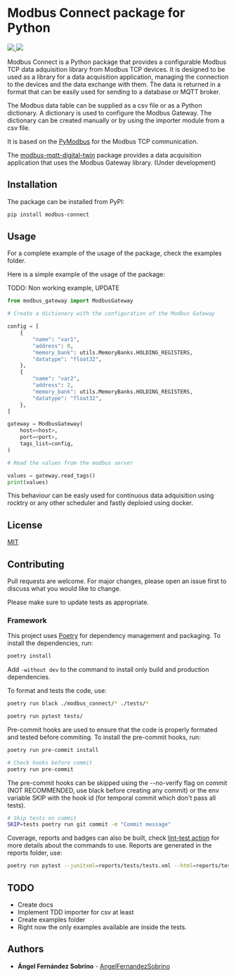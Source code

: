 # Modbus Connect package for Python

<a href="https://angelfernandezsobrino.github.io/modbus-connect/reports/tests/3.11.html" alt="Tests">
    <img src="https://angelfernandezsobrino.github.io/modbus-connect/badges/tests/3.11.svg">
</a>
<a href="https://angelfernandezsobrino.github.io/modbus-connect/reports/coverage/3.11/index.html" alt="Tests">
    <img src="https://angelfernandezsobrino.github.io/modbus-connect/badges/coverage/3.11.svg">
</a>


Modbus Connect is a Python package that provides a configurable Modbus TCP data adquisition library from Modbus TCP devices. It is designed to be used as a library for a data acquisition application, managing the connection to the devices and the data exchange with them. The data is returned in a format that can be easily used for sending to a database or MQTT broker.

The Modbus data table can be supplied as a csv file or as a Python dictionary. A dictionary is used to configure the Modbus Gateway. The dictionary can be created manually or by using the importer module from a csv file.

It is based on the [PyModbus](https://github.com/riptideio/pymodbus) for the Modbus TCP communication.

The [modbus-mqtt-digital-twin]() package provides a data acquisition application that uses the Modbus Gateway library. (Under development)


## Installation

The package can be installed from PyPI:

```bash
pip install modbus-connect
```

## Usage

For a complete example of the usage of the package, check the examples folder.

Here is a simple example of the usage of the package:

TODO: Non working example, UPDATE

```python
from modbus_gateway import ModbusGateway

# Create a dictionary with the configuration of the Modbus Gateway

config = [
    {
        "name": "var1",
        "address": 0,
        "memory_bank": utils.MemoryBanks.HOLDING_REGISTERS,
        "datatype": "float32",
    },
    {
        "name": "var2",
        "address": 2,
        "memory_bank": utils.MemoryBanks.HOLDING_REGISTERS,
        "datatype": "float32",
    },
]

gateway = ModbusGateway(
    host=<host>,
    port=<port>,
    tags_list=config,
)

# Read the values from the modbus server

values = gateway.read_tags()
print(values)
```

This behaviour can be easly used for continuous data adquisition using rocktry or any other scheduler and fastly deploied using docker.

## License

[MIT](https://choosealicense.com/licenses/mit/)

## Contributing

Pull requests are welcome. For major changes, please open an issue first to discuss what you would like to change.

Please make sure to update tests as appropriate.

### Framework

This project uses [Poetry](https://python-poetry.org/) for dependency management and packaging. To install the dependencies, run:

```bash
poetry install
```
Add `-without dev` to the command to install only build and production dependencies.

To format and tests the code, use:

```bash
poetry run black ./modbus_connect/* ./tests/*

poetry run pytest tests/
```

Pre-commit hooks are used to ensure that the code is properly formated and tested before commiting. To install the pre-commit hooks, run:

```bash
poetry run pre-commit install

# Check hooks before commit
poetry run pre-commit
```

The pre-commit hooks can be skipped using the --no-verify flag on commit (NOT RECOMMENDED, use black before creating any commit) or the env variable SKIP with the hook id (for temporal commit which don't pass all tests).

```bash
# Skip tests on commit
SKIP=tests poetry run git commit -m "Commit message"
```

Coverage, reports and badges can also be built, check [lint-test action](./.github/workflows/lint-test.yml) for more details about the commands to use. Reports are generated in the reports folder, use:

```bash
poetry run pytest --junitxml=reports/tests/tests.xml --html=reports/tests/tests.html --cov-report xml:reports/coverage/coverage.xml --cov-report html:reports/coverage/coverage --cov=modbus_connect tests/
```

## TODO

- Create docs
- Implement TDD importer for csv at least
- Create examples folder
- Right now the only examples available are inside the tests.

## Authors

-   **Ángel Fernández Sobrino** - [AngelFernandezSobrino](https://github.com/AngelFernandezSobrino)